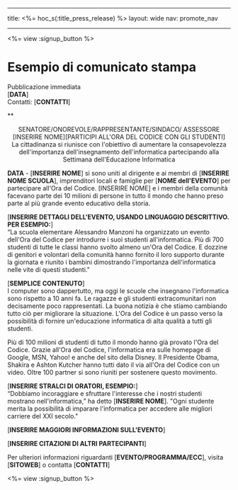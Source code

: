 * * *

title: <%= hoc_s(:title_press_release) %> layout: wide nav: promote_nav

* * *

<%= view :signup_button %>

# Esempio di comunicato stampa

Pubblicazione immediata  
[**DATA**]  
Contatti: [**CONTATTI**]  
  


**

<center>
  SENATORE/ONOREVOLE/RAPPRESENTANTE/SINDACO/ ASSESSORE [INSERIRE NOME][PARTICIPI ALL'ORA DEL CODICE CON GLI STUDENTI]</strong><br /> La cittadinanza si riunisce con l'obiettivo di aumentare la consapevolezza dell'importanza dell'insegnamento dell'informatica partecipando alla Settimana dell'Educazione Informatica
</center>

  
  
</p> 

**DATA** - [**INSERIRE NOME**] si sono uniti al dirigente e ai membri di [**INSERIRE NOME SCUOLA**], imprenditori locali e famiglie per [**NOME dell'EVENTO**] per partecipare all'Ora del Codice. [INSERIRE NOME] e i membri della comunità facevano parte dei 10 milioni di persone in tutto il mondo che hanno preso parte al più grande evento educativo della storia.

[**INSERIRE DETTAGLI DELL'EVENTO, USANDO LINGUAGGIO DESCRITTIVO. PER ESEMPIO:**]  
“La scuola elementare Alessandro Manzoni ha organizzato un evento dell'Ora del Codice per introdurre i suoi studenti all'informatica. Più di 700 studenti di tutte le classi hanno svolto almeno un'Ora del Codice. E dozzine di genitori e volontari della comunità hanno fornito il loro supporto durante la giornata e riunito i bambini dimostrando l'importanza dell'informatica nelle vite di questi studenti."

[**SEMPLICE CONTENUTO**]  
I computer sono dappertutto, ma oggi le scuole che insegnano l'informatica sono rispetto a 10 anni fa. Le ragazze e gli studenti extracomunitari non decisamente poco rappresentati. La buona notizia è che stiamo cambiando tutto ciò per migliorare la situazione. L'Ora del Codice è un passo verso la possibilità di fornire un'educazione informatica di alta qualità a tutti gli studenti.

Più di 100 milioni di studenti di tutto il mondo hanno già provato l'Ora del Codice. Grazie all'Ora del Codice, l'informatica era sulle homepage di Google, MSN, Yahoo! e anche del sito della Disney. Il Presidente Obama, Shakira e Ashton Kutcher hanno tutti dato il via all'Ora del Codice con un video. Oltre 100 partner si sono riuniti per sostenere questo movimento.

[**INSERIRE STRALCI DI ORATORI, ESEMPIO:**]  
“Dobbiamo incoraggiare e sfruttare l'interesse che i nostri studenti mostrano nell'informatica,” ha detto [**INSERIRE NOME**]. "Ogni studente merita la possibilità di imparare l'informatica per accedere alle migliori carriere del XXI secolo."

[**INSERIRE MAGGIORI INFORMAZIONI SULL'EVENTO**]

[**INSERIRE CITAZIONI DI ALTRI PARTECIPANTI**]

Per ulteriori informazioni riguardanti [**EVENTO/PROGRAMMA/ECC**], visita [**SITOWEB**] o contatta [**CONTATTI**]

  
  


<%= view :signup_button %>